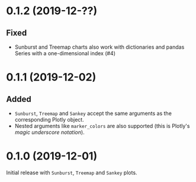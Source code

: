 0.1.2 (2019-12-??)
==================

Fixed
-----
- Sunburst and Treemap charts also work with dictionaries and pandas Series with a one-dimensional index (#4)


0.1.1 (2019-12-02)
==================

Added
-----
- `Sunburst`, `Treemap` and `Sankey` accept the same arguments as the corresponding Plotly object.
- Nested arguments like `marker_colors` are also supported (this is Plotly's _magic underscore notation_).

0.1.0 (2019-12-01)
==================

Initial release with `Sunburst`, `Treemap` and `Sankey` plots.